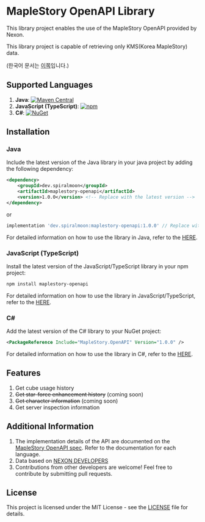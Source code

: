 # MapleStory OpenAPI Library

This library project enables the use of the MapleStory OpenAPI provided by Nexon.

This library project is capable of retrieving only KMS(Korea MapleStory) data.

(한국어 문서는 [이쪽](./README-ko.md)입니다.)

## Supported Languages

1. **Java**: [![Maven Central](https://img.shields.io/maven-central/v/dev.spiralmoon/maplestory-openapi)](https://search.maven.org/artifact/dev.spiralmoon/maplestory-openapi)
2. **JavaScript (TypeScript)**: [![npm](https://img.shields.io/npm/v/maplestory-openapi)](https://www.npmjs.com/package/maplestory-openapi)
3. **C#**: [![NuGet](https://img.shields.io/nuget/v/MapleStory.OpenAPI)](https://www.nuget.org/packages/MapleStory.OpenAPI)

## Installation

### Java

Include the latest version of the Java library in your java project by adding the following dependency:

```xml
<dependency>
    <groupId>dev.spiralmoon</groupId>
    <artifactId>maplestory-openapi</artifactId>
    <version>1.0.0</version> <!-- Replace with the latest version -->
</dependency>
```
or
```groovy
implementation 'dev.spiralmoon:maplestory-openapi:1.0.0' // Replace with the latest version
```

For detailed information on how to use the library in Java, refer to the [HERE](./java/README.md).

### JavaScript (TypeScript)

Install the latest version of the JavaScript/TypeScript library in your npm project:

```bash
npm install maplestory-openapi
```

For detailed information on how to use the library in JavaScript/TypeScript, refer to the [HERE](./js/README.md).

### C#

Add the latest version of the C# library to your NuGet project:


```xml
<PackageReference Include="MapleStory.OpenAPI" Version="1.0.0" />
```


For detailed information on how to use the library in C#, refer to the [HERE](./csharp/README.md).

## Features

1. Get cube usage history
2. ~~Get star-force enhancement history~~ (coming soon)
3. ~~Get character information~~ (coming soon)
4. Get server inspection information

## Additional Information

1. The implementation details of the API are documented on the [MapleStory OpenAPI spec](https://developers.nexon.com/Maplestory/apiList). Refer to the documentation for each language.
2. Data based on [NEXON DEVELOPERS](https://developers.nexon.com)
3. Contributions from other developers are welcome! Feel free to contribute by submitting pull requests.

## License

This project is licensed under the MIT License - see the [LICENSE](./LICENSE) file for details.